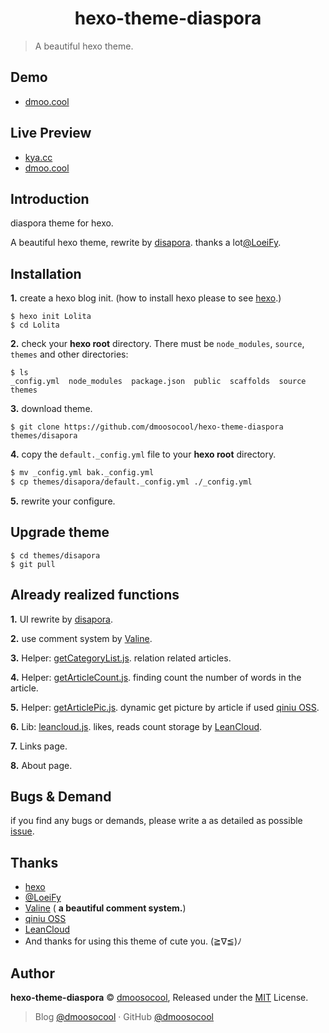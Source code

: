 <h1 align="center">hexo-theme-diaspora</h1>

> A beautiful hexo theme.



## Demo

- [dmoo.cool](https://www.github.com/dmoosocool/dmoo.cool)



## Live Preview

- [kya.cc](https://kya.cc)
- [dmoo.cool](https://dmoo.cool)



## Introduction

diaspora theme for hexo.

A beautiful hexo theme, rewrite by [disapora](https://github.com/LoeiFy/Diaspora). thanks a lot[@LoeiFy](https://github.com/LoeiFy/diaspora).



## Installation

**1.** create a hexo blog init. (how to install hexo please to see [hexo](https://github.com/hexojs/hexo).)

```shell
$ hexo init Lolita
$ cd Lolita
```

**2.** check your **hexo root** directory. There must be `node_modules`, `source`, `themes` and other directories:

```shell
$ ls
_config.yml  node_modules  package.json  public  scaffolds  source  themes
```

**3.** download theme.

```shell
$ git clone https://github.com/dmoosocool/hexo-theme-diaspora themes/disapora
```

**4.** copy the `default._config.yml` file to your **hexo root** directory.

```sh
$ mv _config.yml bak._config.yml
$ cp themes/disapora/default._config.yml ./_config.yml
```

**5.** rewrite your configure.



## Upgrade theme

```shell
$ cd themes/disapora
$ git pull
```



## Already realized functions

**1.** UI rewrite by [disapora](https://github.com/LoeiFy/Diaspora).

**2.** use comment system by [Valine](https://github.com/xCss/Valine).

**3.** Helper: [getCategoryList.js](https://github.com/dmoosocool/hexo-theme-diaspora/blob/master/scripts/helper/getCategoryList.js). relation related articles.

**4.** Helper: [getArticleCount.js](https://github.com/dmoosocool/hexo-theme-diaspora/blob/master/scripts/helper/getArticleCount.js). finding count the number of words in the article.

**5.** Helper: [getArticlePic.js](https://github.com/dmoosocool/hexo-theme-diaspora/blob/master/scripts/helper/getArticlePic.js). dynamic get picture by article if used [qiniu OSS](https://www.qiniu.com).

**6.** Lib: [leancloud.js](https://github.com/dmoosocool/hexo-theme-diaspora/blob/master/source/lib/leancloud.js). likes, reads count storage by [LeanCloud](https://leancloud.cn/).

**7.** Links page.

**8.** About page.



## Bugs & Demand

if you find any bugs or demands, please write a as detailed as possible [issue](https://github.com/dmoosocool/hexo-theme-diaspora/issues).



## Thanks

- [hexo](https://github.com/hexojs/hexo)
- [@LoeiFy](https://github.com/LoeiFy/diaspora)
- [Valine](https://github.com/xCss/Valine) ( **a beautiful comment system.**)
- [qiniu OSS](https://www.qiniu.com)
- [LeanCloud](https://leancloud.cn/)
- And thanks for using this theme of cute you. (≧∇≦)ﾉ



## Author

**hexo-theme-diaspora** © [dmoosocool](https://github.com/dmoosocool), Released under the [MIT](https://github.com/dmoosocool/hexo-theme-diaspora/blob/master/LICENSE) License.

> Blog [@dmoosocool](https://www.kya.cc) · GitHub [@dmoosocool](https://github.com/dmoosocool) 
